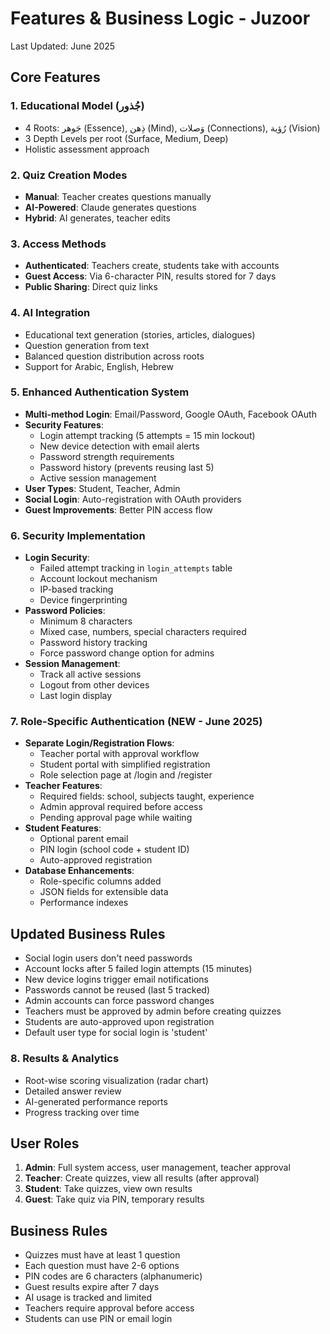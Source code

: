 # Features & Business Logic - Juzoor

Last Updated: June 2025

## Core Features

### 1. Educational Model (جُذور)

-   4 Roots: جَوهر (Essence), ذِهن (Mind), وَصلات (Connections), رُؤية (Vision)
-   3 Depth Levels per root (Surface, Medium, Deep)
-   Holistic assessment approach

### 2. Quiz Creation Modes

-   **Manual**: Teacher creates questions manually
-   **AI-Powered**: Claude generates questions
-   **Hybrid**: AI generates, teacher edits

### 3. Access Methods

-   **Authenticated**: Teachers create, students take with accounts
-   **Guest Access**: Via 6-character PIN, results stored for 7 days
-   **Public Sharing**: Direct quiz links

### 4. AI Integration

-   Educational text generation (stories, articles, dialogues)
-   Question generation from text
-   Balanced question distribution across roots
-   Support for Arabic, English, Hebrew

### 5. Enhanced Authentication System

-   **Multi-method Login**: Email/Password, Google OAuth, Facebook OAuth
-   **Security Features**:
    -   Login attempt tracking (5 attempts = 15 min lockout)
    -   New device detection with email alerts
    -   Password strength requirements
    -   Password history (prevents reusing last 5)
    -   Active session management
-   **User Types**: Student, Teacher, Admin
-   **Social Login**: Auto-registration with OAuth providers
-   **Guest Improvements**: Better PIN access flow

### 6. Security Implementation

-   **Login Security**:
    -   Failed attempt tracking in `login_attempts` table
    -   Account lockout mechanism
    -   IP-based tracking
    -   Device fingerprinting
-   **Password Policies**:
    -   Minimum 8 characters
    -   Mixed case, numbers, special characters required
    -   Password history tracking
    -   Force password change option for admins
-   **Session Management**:
    -   Track all active sessions
    -   Logout from other devices
    -   Last login display

### 7. Role-Specific Authentication (NEW - June 2025)

-   **Separate Login/Registration Flows**:
    -   Teacher portal with approval workflow
    -   Student portal with simplified registration
    -   Role selection page at /login and /register
-   **Teacher Features**:
    -   Required fields: school, subjects taught, experience
    -   Admin approval required before access
    -   Pending approval page while waiting
-   **Student Features**:
    -   Optional parent email
    -   PIN login (school code + student ID)
    -   Auto-approved registration
-   **Database Enhancements**:
    -   Role-specific columns added
    -   JSON fields for extensible data
    -   Performance indexes

## Updated Business Rules

-   Social login users don't need passwords
-   Account locks after 5 failed login attempts (15 minutes)
-   New device logins trigger email notifications
-   Passwords cannot be reused (last 5 tracked)
-   Admin accounts can force password changes
-   Teachers must be approved by admin before creating quizzes
-   Students are auto-approved upon registration
-   Default user type for social login is 'student'

### 8. Results & Analytics

-   Root-wise scoring visualization (radar chart)
-   Detailed answer review
-   AI-generated performance reports
-   Progress tracking over time

## User Roles

1. **Admin**: Full system access, user management, teacher approval
2. **Teacher**: Create quizzes, view all results (after approval)
3. **Student**: Take quizzes, view own results
4. **Guest**: Take quiz via PIN, temporary results

## Business Rules

-   Quizzes must have at least 1 question
-   Each question must have 2-6 options
-   PIN codes are 6 characters (alphanumeric)
-   Guest results expire after 7 days
-   AI usage is tracked and limited
-   Teachers require approval before access
-   Students can use PIN or email login
